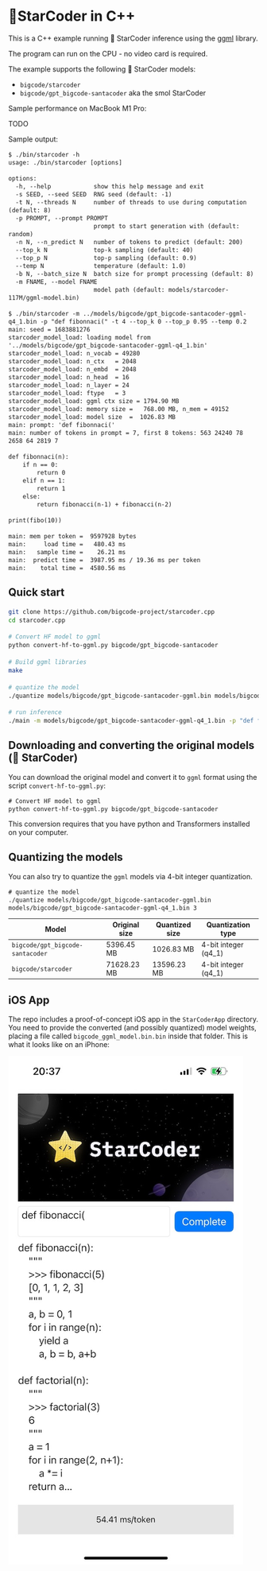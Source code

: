 # 💫StarCoder in C++

This is a C++ example running 💫 StarCoder inference using the [ggml](https://github.com/ggerganov/ggml) library.

The program can run on the CPU - no video card is required.

The example supports the following 💫 StarCoder models:

- `bigcode/starcoder`
- `bigcode/gpt_bigcode-santacoder` aka the smol StarCoder

Sample performance on MacBook M1 Pro:

TODO


Sample output:

```
$ ./bin/starcoder -h
usage: ./bin/starcoder [options]

options:
  -h, --help            show this help message and exit
  -s SEED, --seed SEED  RNG seed (default: -1)
  -t N, --threads N     number of threads to use during computation (default: 8)
  -p PROMPT, --prompt PROMPT
                        prompt to start generation with (default: random)
  -n N, --n_predict N   number of tokens to predict (default: 200)
  --top_k N             top-k sampling (default: 40)
  --top_p N             top-p sampling (default: 0.9)
  --temp N              temperature (default: 1.0)
  -b N, --batch_size N  batch size for prompt processing (default: 8)
  -m FNAME, --model FNAME
                        model path (default: models/starcoder-117M/ggml-model.bin)

$ ./bin/starcoder -m ../models/bigcode/gpt_bigcode-santacoder-ggml-q4_1.bin -p "def fibonnaci(" -t 4 --top_k 0 --top_p 0.95 --temp 0.2      
main: seed = 1683881276
starcoder_model_load: loading model from '../models/bigcode/gpt_bigcode-santacoder-ggml-q4_1.bin'
starcoder_model_load: n_vocab = 49280
starcoder_model_load: n_ctx   = 2048
starcoder_model_load: n_embd  = 2048
starcoder_model_load: n_head  = 16
starcoder_model_load: n_layer = 24
starcoder_model_load: ftype   = 3
starcoder_model_load: ggml ctx size = 1794.90 MB
starcoder_model_load: memory size =   768.00 MB, n_mem = 49152
starcoder_model_load: model size  =  1026.83 MB
main: prompt: 'def fibonnaci('
main: number of tokens in prompt = 7, first 8 tokens: 563 24240 78 2658 64 2819 7 

def fibonnaci(n):
    if n == 0:
        return 0
    elif n == 1:
        return 1
    else:
        return fibonacci(n-1) + fibonacci(n-2)

print(fibo(10))

main: mem per token =  9597928 bytes
main:     load time =   480.43 ms
main:   sample time =    26.21 ms
main:  predict time =  3987.95 ms / 19.36 ms per token
main:    total time =  4580.56 ms
```

## Quick start
```bash
git clone https://github.com/bigcode-project/starcoder.cpp
cd starcoder.cpp

# Convert HF model to ggml
python convert-hf-to-ggml.py bigcode/gpt_bigcode-santacoder

# Build ggml libraries
make

# quantize the model
./quantize models/bigcode/gpt_bigcode-santacoder-ggml.bin models/bigcode/gpt_bigcode-santacoder-ggml-q4_1.bin 3

# run inference
./main -m models/bigcode/gpt_bigcode-santacoder-ggml-q4_1.bin -p "def fibonnaci(" --top_k 0 --top_p 0.95 --temp 0.2
```


## Downloading and converting the original models (💫 StarCoder)

You can download the original model and convert it to `ggml` format using the script `convert-hf-to-ggml.py`:

```
# Convert HF model to ggml
python convert-hf-to-ggml.py bigcode/gpt_bigcode-santacoder
```

This conversion requires that you have python and Transformers installed on your computer.

## Quantizing the models

You can also try to quantize the `ggml` models via 4-bit integer quantization.

```
# quantize the model
./quantize models/bigcode/gpt_bigcode-santacoder-ggml.bin models/bigcode/gpt_bigcode-santacoder-ggml-q4_1.bin 3
```

| Model | Original size | Quantized size | Quantization type |
| --- | --- | --- | --- |
| `bigcode/gpt_bigcode-santacoder` | 5396.45 MB | 1026.83 MB | 4-bit integer (q4_1) |
| `bigcode/starcoder` | 71628.23 MB | 13596.23 MB | 4-bit integer (q4_1) |

## iOS App

The repo includes a proof-of-concept iOS app in the `StarCoderApp` directory. You need to provide the converted (and possibly quantized) model weights, placing a file called `bigcode_ggml_model.bin.bin` inside that folder. This is what it looks like on an iPhone:

![starcoder-ios-screenshot](assets/starcoder-ios.jpg)

